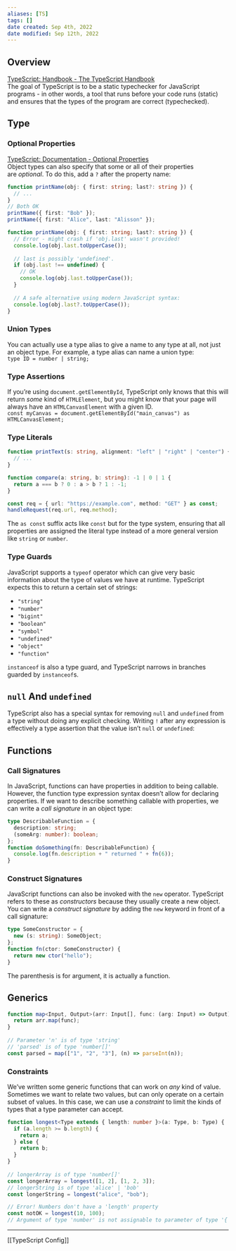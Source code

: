 ```yaml
---
aliases: [TS]
tags: [] 
date created: Sep 4th, 2022
date modified: Sep 12th, 2022
---
```

## Overview
[TypeScript: Handbook - The TypeScript Handbook](https://www.typescriptlang.org/docs/handbook/intro.html)  
The goal of TypeScript is to be a static typechecker for JavaScript programs - in other words, a tool that runs before your code runs (static) and ensures that the types of the program are correct (typechecked).

## Type
### Optional Properties
[TypeScript: Documentation - Optional Properties](https://www.typescriptlang.org/docs/handbook/2/everyday-types.html#optional-properties)  
Object types can also specify that some or all of their properties are _optional_. To do this, add a `?` after the property name:

```ts
function printName(obj: { first: string; last?: string }) {
  // ...
}
// Both OK
printName({ first: "Bob" });
printName({ first: "Alice", last: "Alisson" });

function printName(obj: { first: string; last?: string }) {
  // Error - might crash if 'obj.last' wasn't provided!
  console.log(obj.last.toUpperCase());
  
  // last is possibly 'undefined'.
  if (obj.last !== undefined) {
    // OK
    console.log(obj.last.toUpperCase());
  }
 
  // A safe alternative using modern JavaScript syntax:
  console.log(obj.last?.toUpperCase());
}
```

### Union Types
You can actually use a type alias to give a name to any type at all, not just an object type. For example, a type alias can name a union type:  
`type ID = number | string;`

### Type Assertions
If you’re using `document.getElementById`, TypeScript only knows that this will return _some_ kind of `HTMLElement`, but you might know that your page will always have an `HTMLCanvasElement` with a given ID.  
`const myCanvas = document.getElementById("main_canvas") as HTMLCanvasElement;`

### Type Literals

```ts
function printText(s: string, alignment: "left" | "right" | "center") {
  // ...
}

function compare(a: string, b: string): -1 | 0 | 1 {
  return a === b ? 0 : a > b ? 1 : -1;
}

const req = { url: "https://example.com", method: "GET" } as const;
handleRequest(req.url, req.method);
```

The `as const` suffix acts like `const` but for the type system, ensuring that all properties are assigned the literal type instead of a more general version like `string` or `number`.

### Type Guards
JavaScript supports a `typeof` operator which can give very basic information about the type of values we have at runtime. TypeScript expects this to return a certain set of strings:
- `"string"`
- `"number"`
- `"bigint"`
- `"boolean"`
- `"symbol"`
- `"undefined"`
- `"object"`
- `"function"`

`instanceof` is also a type guard, and TypeScript narrows in branches guarded by `instanceof`s.

## `null` And `undefined`
TypeScript also has a special syntax for removing `null` and `undefined` from a type without doing any explicit checking. Writing `!` after any expression is effectively a type assertion that the value isn’t `null` or `undefined`:


## Functions
### Call Signatures
In JavaScript, functions can have properties in addition to being callable. However, the function type expression syntax doesn’t allow for declaring properties. If we want to describe something callable with properties, we can write a _call signature_ in an object type:

```ts
type DescribableFunction = {
  description: string;
  (someArg: number): boolean;
};
function doSomething(fn: DescribableFunction) {
  console.log(fn.description + " returned " + fn(6));
}
```

### Construct Signatures
JavaScript functions can also be invoked with the `new` operator. TypeScript refers to these as _constructors_ because they usually create a new object. You can write a _construct signature_ by adding the `new` keyword in front of a call signature:

```ts
type SomeConstructor = {
  new (s: string): SomeObject;
};
function fn(ctor: SomeConstructor) {
  return new ctor("hello");
}
```

The parenthesis is for argument, it is actually a function.

## Generics

```ts
function map<Input, Output>(arr: Input[], func: (arg: Input) => Output): Output[] {
  return arr.map(func);
}
 
// Parameter 'n' is of type 'string'
// 'parsed' is of type 'number[]'
const parsed = map(["1", "2", "3"], (n) => parseInt(n));
```

### Constraints
We’ve written some generic functions that can work on _any_ kind of value. Sometimes we want to relate two values, but can only operate on a certain subset of values. In this case, we can use a _constraint_ to limit the kinds of types that a type parameter can accept.

```ts
function longest<Type extends { length: number }>(a: Type, b: Type) {
  if (a.length >= b.length) {
    return a;
  } else {
    return b;
  }
}
 
// longerArray is of type 'number[]'
const longerArray = longest([1, 2], [1, 2, 3]);
// longerString is of type 'alice' | 'bob'
const longerString = longest("alice", "bob");

// Error! Numbers don't have a 'length' property
const notOK = longest(10, 100);
// Argument of type 'number' is not assignable to parameter of type '{ length: number; }'.

```
___
[[TypeScript Config]]
